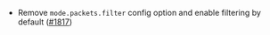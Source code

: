 - Remove `mode.packets.filter` config option and enable filtering by default
  ([#1817](https://github.com/informalsystems/ibc-rs/issues/1817))